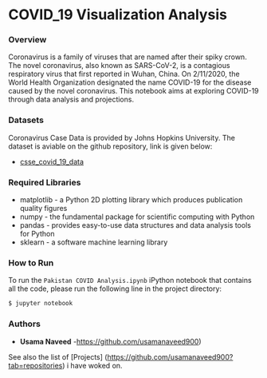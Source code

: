 # COVID_19 Visualization Analysis

### Overview
Coronavirus is a family of viruses that are named after their spiky crown. The novel coronavirus, also known as SARS-CoV-2, is a contagious respiratory virus that first reported in Wuhan, China. On 2/11/2020, the World Health Organization designated the name COVID-19 for the disease caused by the novel coronavirus. This notebook aims at exploring COVID-19 through data analysis and projections.

### Datasets
Coronavirus Case Data is provided by Johns Hopkins University. The dataset is aviable on the github repository, link is given below:
* [csse_covid_19_data](https://github.com/CSSEGISandData/COVID-19/tree/master/csse_covid_19_data)

### Required Libraries
* matplotlib - a Python 2D plotting library which produces publication quality figures
* numpy - the fundamental package for scientific computing with Python
* pandas - provides easy-to-use data structures and data analysis tools for Python
* sklearn - a software machine learning library

### How to Run
To run the `Pakistan COVID Analysis.ipynb` iPython notebook that contains all the code, please run the following line in the project directory:
```sh
$ jupyter notebook
```

### Authors

* **Usama Naveed** -https://github.com/usamanaveed900)

See also the list of [Projects] (https://github.com/usamanaveed900?tab=repositories) i have woked on.



